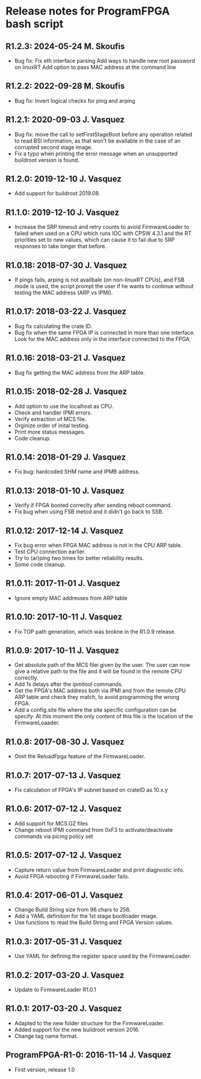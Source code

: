 #  Release notes for ProgramFPGA bash script

## R1.2.3: 2024-05-24 M. Skoufis 
- Bug fix: Fix eth interface parsing
           Add ways to handle new root password on linuxRT
           Add option to pass MAC address at the command line

## R1.2.2: 2022-09-28 M. Skoufis 
- Bug fix: Invert logical checks for ping and arping

## R1.2.1: 2020-09-03 J. Vasquez
- Bug fix: move the call to setFirstStageBoot before any operation 
  related to read BSI information, as that won't be available in the 
  case of an corrupted second stage image.
- Fix a typo when printing the error message when an unsupported 
  buildroot version is found.

## R1.2.0: 2019-12-10 J. Vasquez
- Add support for buildroot 2019.08.

## R1.1.0: 2019-12-10 J. Vasquez
- Increase the SRP timeout and retry counts to avoid FirmwareLoader to failed when
  used on a CPU which runs IOC with CPSW 4.3.1 and the RT priorities set to new values,
  which can cause it to fail due to SRP responses to take longer that before.

## R1.0.18: 2018-07-30 J. Vasquez
- If pings fails, arping is not availbale (on non-linuxRT CPUs), and FSB mode is used,
  the script prompt the user if he wants to continue without testing the MAC address
  (ARP vs IPMI).

## R1.0.17: 2018-03-22 J. Vasquez
- Bug fix calculating the crate ID.
- Bug fix when the same FPGA IP is connected in more than one interface.
  Look for the MAC address only in the interface connected to the FPGA.

## R1.0.16: 2018-03-21 J. Vasquez
- Bug fix getting the MAC address from the ARP table.

## R1.0.15: 2018-02-28 J. Vasquez
- Add option to use the localhost as CPU.
- Check and handler IPMI errors.
- Verify extraction of MCS file.
- Orginize order of inital testing.
- Print more status messages.
- Code cleanup.

## R1.0.14: 2018-01-29 J. Vasquez
- Fix bug: hardcoded SHM name and IPMB address.

## R1.0.13: 2018-01-10 J. Vasquez
- Verify if FPGA booted correclty after sending reboot command.
- Fix bug when using FSB metod and it didn't go back to SSB.

## R1.0.12: 2017-12-14 J. Vasquez
- Fix bug error when FPGA MAC address is not in the CPU ARP table.
- Test CPU connection earlier.
- Try to (ar)ping two times for better reliability results.
- Some code cleanup.

## R1.0.11: 2017-11-01 J. Vasquez
- Ignore empty MAC addresses from ARP table

## R1.0.10: 2017-10-11 J. Vasquez
- Fix TOP path generation, which was brokne in the R1.0.9 release.

## R1.0.9: 2017-10-11 J. Vasquez
- Get absolute path of the MCS filei given by the user.
  The user can now give a relative path to the file and it will
  be found in the remote CPU correctly.
- Add 1s delays after the ipmitool commands.
- Get the FPGA's MAC address both via IPMI and from the remote CPU
  ARP table and check they match, to avoid programming the wrong FPGA.
- Add a config.site file where the site specific configuration can be specify.
  At this moment the only content of this file is the location of the FirmwareLoaader.

## R1.0.8: 2017-08-30 J. Vasquez
- Omit the ReloadFpga feature of the FirmwareLoader.

## R1.0.7: 2017-07-13 J. Vasquez
- Fix calculation of FPGA's IP subnet based on crateID as 10.x.y

## R1.0.6: 2017-07-12 J. Vasquez
- Add support for MCS.GZ files
- Change reboot IPMI command from 0xF3 to activate/deactivate commands
  via picmg policy set

## R1.0.5: 2017-07-12 J. Vasquez
- Capture return value from FirmwareLoader and print diagnostic info.
- Avoid FPGA rebooting if FirmwareLoader fails.

## R1.0.4: 2017-06-01 J. Vasquez
- Change Build String size from 96 chars to 256.
- Add a YAML definition for the 1st stage bootloader image.
- Use functions to read the Build String and FPGA Version values.

## R1.0.3: 2017-05-31 J. Vasquez
- Use YAML for defining the register space used by the FirmwareLoader.

## R1.0.2: 2017-03-20 J. Vasquez
- Update to FirmwareLoader R1.0.1

## R1.0.1: 2017-03-20 J. Vasquez
- Adapted to the new folder structure for the FirmwareLoader.
- Added support for the new buildroot version 2016.
- Change tag name format.

## ProgramFPGA-R1-0: 2016-11-14 J. Vasquez
- First version, release 1.0
